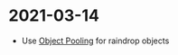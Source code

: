# 2021-03-14

* Use [Object Pooling](https://github.com/libgdx/libgdx/wiki/Memory-management#object-pooling) for raindrop objects
